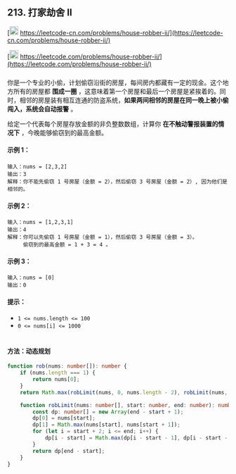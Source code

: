 ## 213. 打家劫舍 II

[<img src="https://static.leetcode-cn.com/cn-mono-assets/production/assets/logo-dark-cn.c42314a8.svg" height="20" /> https://leetcode-cn.com/problems/house-robber-ii/](https://leetcode-cn.com/problems/house-robber-ii/)

[<img src="https://assets.leetcode.com/static_assets/public/webpack_bundles/images/logo-dark.e99485d9b.svg" height="20"/> https://leetcode.com/problems/house-robber-ii/](https://leetcode.com/problems/house-robber-ii/)

###

你是一个专业的小偷，计划偷窃沿街的房屋，每间房内都藏有一定的现金。这个地方所有的房屋都 **围成一圈** ，这意味着第一个房屋和最后一个房屋是紧挨着的。同时，相邻的房屋装有相互连通的防盗系统，**如果两间相邻的房屋在同一晚上被小偷闯入，系统会自动报警** 。

给定一个代表每个房屋存放金额的非负整数数组，计算你 **在不触动警报装置的情况下** ，今晚能够偷窃到的最高金额。

#### 示例 1：

```
输入：nums = [2,3,2]
输出：3
解释：你不能先偷窃 1 号房屋（金额 = 2），然后偷窃 3 号房屋（金额 = 2）, 因为他们是相邻的。
```

#### 示例 2：

```
输入：nums = [1,2,3,1]
输出：4
解释：你可以先偷窃 1 号房屋（金额 = 1），然后偷窃 3 号房屋（金额 = 3）。
     偷窃到的最高金额 = 1 + 3 = 4 。
```

#### 示例 3：

```
输入：nums = [0]
输出：0
```

#### 提示：

-   `1 <= nums.length <= 100`
-   `0 <= nums[i] <= 1000`

#

#### 方法：动态规划

```ts
function rob(nums: number[]): number {
    if (nums.length === 1) {
        return nums[0];
    }
    return Math.max(robLimit(nums, 0, nums.length - 2), robLimit(nums, 1, nums.length - 1));

    function robLimit(nums: number[], start: number, end: number): number {
        const dp: number[] = new Array(end - start + 1);
        dp[0] = nums[start];
        dp[1] = Math.max(nums[start], nums[start + 1]);
        for (let i = start + 2; i <= end; i++) {
            dp[i - start] = Math.max(dp[i - start - 1], dp[i - start - 2] + nums[i]);
        }
        return dp[end - start];
    }
}
```
